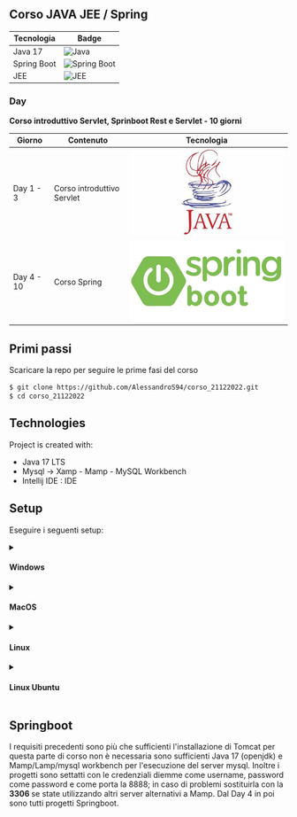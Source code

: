 ## Corso JAVA JEE / Spring

| Tecnologia | Badge |
|------------|-------|
| Java  17   | ![Java](https://img.shields.io/badge/Java-ED8B00?style=for-the-badge&logo=java&logoColor=white) |
| Spring Boot| ![Spring Boot](https://img.shields.io/badge/Spring_Boot-6DB33F?style=for-the-badge&logo=spring-boot) |
| JEE        | ![JEE](https://img.shields.io/badge/JEE-25A162?style=for-the-badge&logo=jee&logoColor=white) |

### Day
**Corso introduttivo Servlet, Sprinboot Rest e Servlet - 10 giorni**

| Giorno    | Contenuto                                       | Tecnologia                              |
|-----------|-------------------------------------------------|-----------------------------------------|
| Day 1 - 3 | Corso introduttivo Servlet                      | ![java](./img/java.jpg)            |
| Day 4 - 10| Corso Spring                                    | ![springboot](./img/springboot.png)     |

## Primi passi
Scaricare la repo per seguire le prime fasi del corso 
```
$ git clone https://github.com/AlessandroS94/corso_21122022.git
$ cd corso_21122022
```

## Technologies
Project is created with:
* Java 17 LTS 
* Mysql -> Xamp - Mamp - MySQL Workbench
* Intellij IDE : IDE

## Setup
Eseguire i seguenti setup:
<details>
<summary> <h4>Windows</h4></summary>

* Installare JDK 17 LTS [https://www.oracle.com/java/technologies/javase/jdk17-archive-downloads.html](https://www.oracle.com/java/technologies/javase/jdk17-archive-downloads.html)
  ![Installer](./img/installer.png)

  *.* Verifica che la JDK sia stata installata correttamente: vai alla cartella in cui hai installato la JDK (ad esempio, "C:\Program Files\Java\jdk1...") e controlla che la cartella esista e che contenga le sottocartelle "bin", "jre", "lib", ecc.

  Imposta la variabile d'ambiente JAVA_HOME:
  Apri il Pannello di controllo di Windows e vai su Sistema > Impostazioni avanzate di sistema > Variabili d'ambiente.
  Nella sezione "Variabili sistema", cerca la variabile "JAVA_HOME" e selezionala.
  Clicca sul pulsante "Modifica" e inserisci il percorso della cartella di installazione della JDK (ad esempio, "C:\Program Files\Java\jdk1....") come valore della variabile.
  Clicca su OK per salvare le modifiche.

  Aggiorna la variabile PATH: per aggiungere il percorso della cartella "bin" della JDK alla variabile PATH, cerca la variabile PATH nella sezione "Variabili sistema" delle impostazioni delle variabili d'ambiente e selezionala. Clicca sul pulsante "Modifica" e aggiungi il percorso della cartella "bin" della JDK (ad esempio, "%JAVA_HOME%\bin") alla fine del valore esistente della variabile. Clicca su OK per salvare le modifiche.

  Riavvia il prompt dei comandi: dopo aver apportato modifiche alle variabili d'ambiente, è necessario riavviare il prompt dei comandi per rendere effettive le modifiche.

* Installare Tomcat [https://archive.apache.org/dist/tomcat/tomcat-10/v10.0.27/src/](https://archive.apache.org/dist/tomcat/tomcat-10/v10.0.27/src/)
  ![Tomcat](./img/Tomcat.png)
  Eseguire l' unzip e spostare il contenuto nel workspace del progetto
* Installare maven (Opzionale se si usa Sts o IntelliJ)
Scarica dal seguente link [https://maven.apache.org/download.cgi](https://maven.apache.org/download.cgi)
maven. Scaricare l'ultima versione bisognerà adattare poi la versione che riportata nelle immagini con quella scaricata.
Seguire i seguenti step:
![fase1](img/fase1.png)
![fase2](img/fase2.png)
![fase3](img/fase3.png)
![fase4](img/fase4.png)
![fase5](img/fase5.png)
![fase6](img/fase6.png)
![fase7](img/fase7.png)
![fase8](img/fase8.png)
![fase9](img/fase9.png)
![fase10](img/fase10.png)
```
$ mvn -version
```

</details>

<details>
<summary> <h4>MacOS</h4></summary>

Utilizzare homebrew

* Installare JDK 17 LTS 
```
$ brew install openjdk@17
$ echo 'export PATH="/usr/local/opt/openjdk@17/bin:$PATH"' >> ~/.zshrc
$ export CPPFLAGS="-I/usr/local/opt/openjdk@17/include"  
$ javac -version
(controllo della visibilità)
```

* Installare Tomcat [https://tomcat.apache.org/download-10.cgi](https://tomcat.apache.org/download-10.cgi)
  ![Tomcat](./img/Tomcat.png)
  Eseguire l' unzip e spostare il contenuto nel workspace del progetto

* Installare maven (Opzionale se si usa Sts o IntelliJ)
```
$ brew install maven
```
</details>
<details>
<summary> <h4>Linux</h4></summary>

Seguire i seguenti comandi

```
$ sudo su -
$ wget https://download.oracle.com/java/17/latest/jdk-17_linux-x64_bin.rpm
$ rpm -ivh jdk-17_linux-x64_bin.rpm
$ sudo apt update
$ sudo apt install -y libc6-x32 libc6-i386
$ wget https://download.oracle.com/java/17/latest/jdk-17_linux-x64_bin.deb
$ sudo dpkg -i jdk-17_linux-x64_bin.deb
$ java -version
```
* Installare Tomcat [https://tomcat.apache.org/download-10.cgi](https://tomcat.apache.org/download-10.cgi)
  ![Tomcat](./img/Tomcat.png)
  Eseguire l' unzip e spostare il contenuto nel workspace del progetto

* Installare maven (Opzionale se si usa Sts o IntelliJ)
```
$ sudo apt install install maven
```

</details>
<details>
<summary> <h4>Linux Ubuntu</h4></summary>

```
$ apt install openjdk-17-jdk openjdk-17-jre
```


* Installare Tomcat [https://tomcat.apache.org/download-10.cgi](https://tomcat.apache.org/download-10.cgi)
  ![Tomcat](./img/Tomcat.png)
  Eseguire l' unzip e spostare il contenuto nel workspace del progetto

* Installare maven (Opzionale se si usa Sts o IntelliJ)
```
$ sudo apt install install maven
```
</details>

## Springboot 
 I requisiti precedenti sono più che sufficienti l'installazione di Tomcat per questa parte di corso non è necessaria sono sufficienti Java 17 (openjdk) e Mamp/Lamp/mysql workbench per l'esecuzione del server mysql.
Inoltre i progetti sono settatti con le credenziali diemme come username, password come password e come porta la 8888; in caso di problemi sostituirla con la <b> 3306 </b>  se state utilizzando altri server alternativi a Mamp.
Dal Day 4 in poi sono tutti progetti Springboot. 


